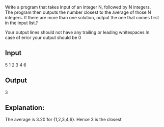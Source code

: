 Write a program that takes input of an integer N, followed by N integers.
The program then outputs the number closest to the average of those N integers.
If there are more than one solution, output the one that comes first in the input list.?

Your output lines should not have any trailing or leading whitespaces
In case of error your output should be 0

## Input
5
1 2 3 4 6

## Output
3

## Explanation: 
The average is 3.20 for {1,2,3,4,6}. Hence 3 is the closest